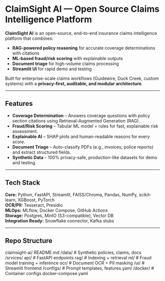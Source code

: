 # ClaimSight AI — Open Source Claims Intelligence Platform

**ClaimSight AI** is an open-source, end-to-end insurance claims intelligence platform that combines:
- **RAG-powered policy reasoning** for accurate coverage determinations with citations
- **ML-based fraud/risk scoring** with explainable outputs
- **Document triage** for high-volume claims processing
- **Streamlit UI** for rapid demo and testing

Built for enterprise-scale claims workflows (Guidewire, Duck Creek, custom systems) with a **privacy-first, auditable, and modular architecture**.

---

## Features
- **Coverage Determination** – Answers coverage questions with policy section citations using Retrieval-Augmented Generation (RAG).
- **Fraud/Risk Scoring** – Tabular ML model + rules for fast, explainable risk assessment.
- **Explainable AI** – SHAP plots and human-readable reasons for every score.
- **Document Triage** – Auto-classify PDFs (e.g., invoices, police reports) and extract structured fields.
- **Synthetic Data** – 100% privacy-safe, production-like datasets for demo and testing.

---

## Tech Stack
**Core:** Python, FastAPI, Streamlit, FAISS/Chroma, Pandas, NumPy, scikit-learn, XGBoost, PyTorch  
**OCR/PII:** Tesseract, Presidio  
**MLOps:** MLflow, Docker Compose, GitHub Actions  
**Storage:** Postgres, MinIO (S3-compatible), Vector DB  
**Integration Ready:** Snowflake connector, Kafka stubs

---

## Repo Structure
claimsight-ai/
README.md
/data/ # Synthetic policies, claims, docs
/srvices/
api/ # FastAPI endpoints
rag/ # Indexing + retrieval
ml/ # Fraud model training + inference
ocr/ # Document OCR + PII masking
/ui/ # Streamlit frontend
/configs/ # Prompt templates, features.yaml
/docker/ # Container configs
docker-compose.yaml
